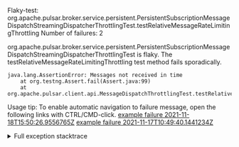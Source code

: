         
Flaky-test: org.apache.pulsar.broker.service.persistent.PersistentSubscriptionMessageDispatchStreamingDispatcherThrottlingTest.testRelativeMessageRateLimitingThrottling
Number of failures: 2

org.apache.pulsar.broker.service.persistent.PersistentSubscriptionMessageDispatchStreamingDispatcherThrottlingTest is flaky. The testRelativeMessageRateLimitingThrottling test method fails sporadically.

```
java.lang.AssertionError: Messages not received in time
	at org.testng.Assert.fail(Assert.java:99)
	at org.apache.pulsar.client.api.MessageDispatchThrottlingTest.testRelativeMessageRateLimitingThrottling(MessageDispatchThrottlingTest.java:1198)
```

Usage tip: To enable automatic navigation to failure message, open the following links with CTRL/CMD-click.
[example failure 2021-11-18T15:50:26.9556765Z](https://github.com/apache/pulsar/runs/4253422122?check_suite_focus=true?check_suite_focus=true#step:9:1137)
[example failure 2021-11-17T10:49:40.1441234Z](https://github.com/apache/pulsar/runs/4236580815?check_suite_focus=true?check_suite_focus=true#step:9:1482)


<details>
<summary>Full exception stacktrace</summary>
<code><pre>
java.lang.AssertionError: Messages not received in time
	at org.testng.Assert.fail(Assert.java:99)
	at org.apache.pulsar.client.api.MessageDispatchThrottlingTest.testRelativeMessageRateLimitingThrottling(MessageDispatchThrottlingTest.java:1198)
	at java.base/jdk.internal.reflect.NativeMethodAccessorImpl.invoke0(Native Method)
	at java.base/jdk.internal.reflect.NativeMethodAccessorImpl.invoke(NativeMethodAccessorImpl.java:62)
	at java.base/jdk.internal.reflect.DelegatingMethodAccessorImpl.invoke(DelegatingMethodAccessorImpl.java:43)
	at java.base/java.lang.reflect.Method.invoke(Method.java:566)
	at org.testng.internal.MethodInvocationHelper.invokeMethod(MethodInvocationHelper.java:132)
	at org.testng.internal.InvokeMethodRunnable.runOne(InvokeMethodRunnable.java:45)
	at org.testng.internal.InvokeMethodRunnable.call(InvokeMethodRunnable.java:73)
	at org.testng.internal.InvokeMethodRunnable.call(InvokeMethodRunnable.java:11)
	at java.base/java.util.concurrent.FutureTask.run(FutureTask.java:264)
	at java.base/java.util.concurrent.ThreadPoolExecutor.runWorker(ThreadPoolExecutor.java:1128)
	at java.base/java.util.concurrent.ThreadPoolExecutor$Worker.run(ThreadPoolExecutor.java:628)
	at java.base/java.lang.Thread.run(Thread.java:829)

</pre></code>
</details>

